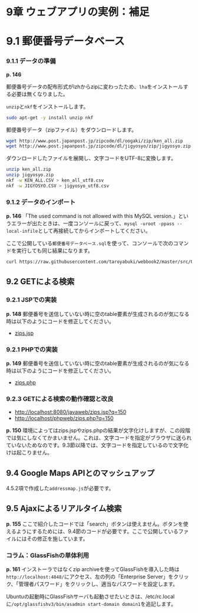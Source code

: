 # 9章 ウェブアプリの実例：補足

# 9.1 郵便番号データベース

### 9.1.1 データの準備

**p. 146**

郵便番号データの配布形式がlzhからzipに変わったため、`lha`をインストールする必要は無くなりました。

`unzip`と`nkf`をインストールします。

```bash
sudo apt-get -y install unzip nkf
```

郵便番号データ（zipファイル）をダウンロードします。

```bash
wget http://www.post.japanpost.jp/zipcode/dl/oogaki/zip/ken_all.zip
wget http://www.post.japanpost.jp/zipcode/dl/jigyosyo/zip/jigyosyo.zip
```

ダウンロードしたファイルを展開し、文字コードをUTF-8に変換します。

```bash
unzip ken_all.zip
unzip jigyosyo.zip
nkf -w KEN_ALL.CSV > ken_all_utf8.csv
nkf -w JIGYOSYO.CSV > jigyosyo_utf8.csv
```

### 9.1.2 データのインポート

**p. 146** 「The used command is not allowed with this MySQL version.」というエラーが出たときは、一度コンソールに戻って、`mysql -uroot -ppass --local-infile`として再接続してからインポートしてください。

ここで公開している`郵便番号データベース.sql`を使って、コンソールで次のコマンドを実行しても同じ結果になります。

```bash
curl https://raw.githubusercontent.com/taroyabuki/webbook2/master/src/09/%E9%83%B5%E4%BE%BF%E7%95%AA%E5%8F%B7%E3%83%87%E3%83%BC%E3%82%BF%E3%83%99%E3%83%BC%E3%82%B9.sql | mysql -uroot -ppass --local-infile mydb
```

## 9.2 GETによる検索

### 9.2.1 JSPでの実装

**p. 148** 郵便番号を送信していない時に空のtable要素が生成されるのが気になる時は以下のようにコードを修正してください。

* [zips.jsp](https://github.com/taroyabuki/webbook2/blob/master/src/09/zips.jsp)

### 9.2.1 PHPでの実装

**p. 149** 郵便番号を送信していない時に空のtable要素が生成されるのが気になる時は以下のようにコードを修正してください。

* [zips.php](https://github.com/taroyabuki/webbook2/blob/master/src/09/zips.php)

### 9.2.3 GETによる検索の動作確認と改良

* [http://localhost:8080/javaweb/zips.jsp?q=150](http://localhost:8080/javaweb/zips.jsp?q=150)
* [http://localhost/phpweb/zips.php?q=150](http://localhost/phpweb/zips.php?q=150)

**p. 150** 環境によってはzips.jspやzips.phpの結果が文字化けしますが、この段階では気にしなくてかまいません。これは、文字コードを指定がブラウザに送られていないためなのです。9.3節以降では、文字コードを指定しているので文字化けは起こりません。

## 9.4 Google Maps APIとのマッシュアップ

4.5.2項で作成した`addressmap.js`が必要です。

## 9.5 Ajaxによるリアルタイム検索

**p. 155** ここで紹介したコードでは「search」ボタンは使えません。ボタンを使えるようにするためには、9.4節のコードが必要です。ここで公開しているファイルにはその修正を施しています。

### コラム：GlassFishの単体利用

**p. 161** インストーラではなくzip archiveを使ってGlassFishを導入した時は`http://localhost:4848/`にアクセス、左の列の「Enterprise Server」をクリック、「管理者パスワード」をクリックし、適当なパスワードを設定します。

Ubuntuの起動時にGlassFishサーバも起動させたいときは、/etc/rc.localに`/opt/glassfishv3/bin/asadmin start-domain domain1`を追記します。
